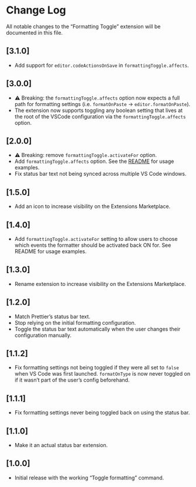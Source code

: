 # Change Log

All notable changes to the “Formatting Toggle” extension will be documented in this file.

## [3.1.0]

- Add support for `editor.codeActionsOnSave` in `formattingToggle.affects`.

## [3.0.0]

- ⚠️ Breaking: the `formattingToggle.affects` option now expects a full path for formatting settings (i.e. `formatOnPaste` → `editor.formatOnPaste`).
- The extension now supports toggling any boolean setting that lives at the root of the VSCode configuration via the `formattingToggle.affects` option.

## [2.0.0]

- ⚠️ Breaking: remove `formattingToggle.activateFor` option.
- Add `formattingToggle.affects` option. See the [README](./README.md) for usage examples.
- Fix status bar text not being synced across multiple VS Code windows.

## [1.5.0]

- Add an icon to increase visibility on the Extensions Marketplace.

## [1.4.0]

- Add `formattingToggle.activateFor` setting to allow users to choose which events the formatter should be activated back ON for. See README for usage examples.

## [1.3.0]

- Rename extension to increase visibility on the Extensions Marketplace.

## [1.2.0]

- Match Prettier’s status bar text.
- Stop relying on the initial formatting configuration.
- Toggle the status bar text automatically when the user changes their configuration manually.

## [1.1.2]

- Fix formatting settings not being toggled if they were all set to `false` when VS Code was first launched. `formatOnType` is now never toggled on if it wasn’t part of the user’s config beforehand.

## [1.1.1]

- Fix formatting settings never being toggled back on using the status bar.

## [1.1.0]

- Make it an actual status bar extension.

## [1.0.0]

- Initial release with the working “Toggle formatting” command.
